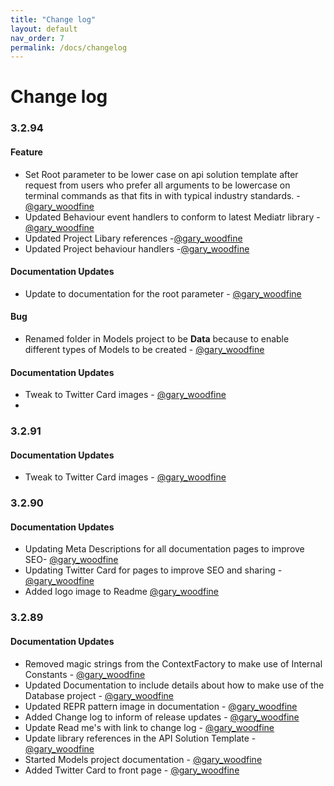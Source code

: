 ```yaml
---
title: "Change log"
layout: default
nav_order: 7
permalink: /docs/changelog
---
```


# Change log


### 3.2.94

#### Feature

* Set Root parameter to be lower case on api solution template after request from users who prefer all arguments to be lowercase on terminal commands as that fits in with typical industry standards. - [@gary_woodfine](https://twitter.com/gary_woodfine)
* Updated Behaviour event handlers to conform to latest Mediatr library -[@gary_woodfine](https://twitter.com/gary_woodfine)
* Updated Project Libary references -[@gary_woodfine](https://twitter.com/gary_woodfine)
* Updated Project behaviour handlers -[@gary_woodfine](https://twitter.com/gary_woodfine)

#### Documentation Updates

* Update to documentation for the root parameter  - [@gary_woodfine](https://twitter.com/gary_woodfine)

#### Bug

* Renamed folder in Models project to be **Data** because to enable different types of Models to be created - [@gary_woodfine](https://twitter.com/gary_woodfine)

#### Documentation Updates

* Tweak to Twitter Card images - [@gary_woodfine](https://twitter.com/gary_woodfine)
* 

### 3.2.91

#### Documentation Updates

* Tweak to Twitter Card images - [@gary_woodfine](https://twitter.com/gary_woodfine)


### 3.2.90

#### Documentation Updates

* Updating Meta Descriptions for all documentation pages to improve SEO- [@gary_woodfine](https://twitter.com/gary_woodfine)
* Updating Twitter Card for pages to improve SEO and sharing - [@gary_woodfine](https://twitter.com/gary_woodfine)
* Added logo image to Readme  [@gary_woodfine](https://twitter.com/gary_woodfine)

### 3.2.89 
  
#### Documentation Updates
* Removed magic strings from the ContextFactory to make use of Internal Constants  - [@gary_woodfine](https://twitter.com/gary_woodfine)
* Updated Documentation to include details about how to make use of the Database project  - [@gary_woodfine](https://twitter.com/gary_woodfine)
* Updated REPR pattern image in documentation  - [@gary_woodfine](https://twitter.com/gary_woodfine)
* Added Change log to inform of release updates  - [@gary_woodfine](https://twitter.com/gary_woodfine)
* Update Read me's  with link to change log  - [@gary_woodfine](https://twitter.com/gary_woodfine)
* Update library references in the API Solution Template  - [@gary_woodfine](https://twitter.com/gary_woodfine)
* Started Models project documentation - [@gary_woodfine](https://twitter.com/gary_woodfine)
* Added Twitter Card to front page - [@gary_woodfine](https://twitter.com/gary_woodfine)


